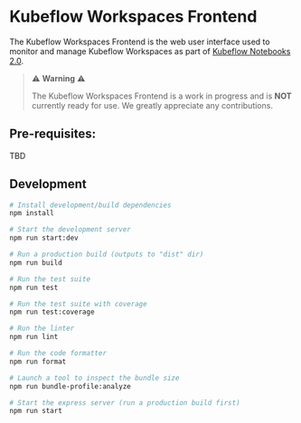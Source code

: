 # Kubeflow Workspaces Frontend
The Kubeflow Workspaces Frontend is the web user interface used to monitor and manage Kubeflow Workspaces as part of [Kubeflow Notebooks 2.0](https://github.com/kubeflow/kubeflow/issues/7156).

> ⚠️ __Warning__ ⚠️
>
> The Kubeflow Workspaces Frontend is a work in progress and is __NOT__ currently ready for use.
> We greatly appreciate any contributions.


## Pre-requisites:

TBD

## Development

```sh
# Install development/build dependencies
npm install

# Start the development server
npm run start:dev

# Run a production build (outputs to "dist" dir)
npm run build

# Run the test suite
npm run test

# Run the test suite with coverage
npm run test:coverage

# Run the linter
npm run lint

# Run the code formatter
npm run format

# Launch a tool to inspect the bundle size
npm run bundle-profile:analyze

# Start the express server (run a production build first)
npm run start
```
